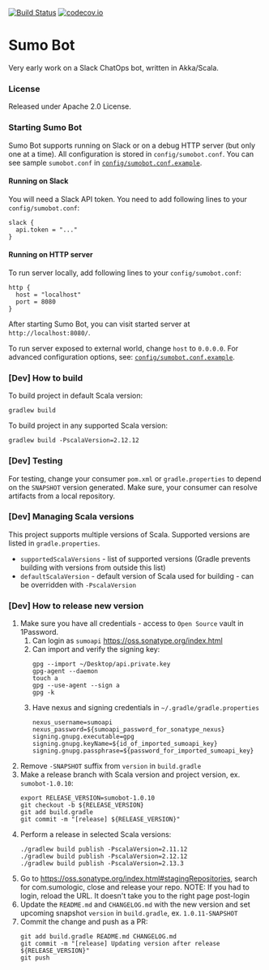 [![Build Status](https://travis-ci.org/SumoLogic/sumobot.svg?branch=master)](https://travis-ci.org/SumoLogic/sumobot) [![codecov.io](http://codecov.io/github/SumoLogic/sumobot/coverage.svg?branch=master)](http://codecov.io/github/SumoLogic/sumobot?branch=master) 

# Sumo Bot

Very early work on a Slack ChatOps bot, written in Akka/Scala. 

### License

Released under Apache 2.0 License.

### Starting Sumo Bot
Sumo Bot supports running on Slack or on a debug HTTP server (but only one at a time). All configuration is stored in `config/sumobot.conf`. You can see sample `sumobot.conf` in [`config/sumobot.conf.example`](https://github.com/SumoLogic/sumobot/blob/master/config/sumobot.conf.example).

#### Running on Slack
You will need a Slack API token. You need to add following lines to your `config/sumobot.conf`:

```
slack {
  api.token = "..."
}
```

#### Running on HTTP server
To run server locally, add following lines to your `config/sumobot.conf`:

```
http {
  host = "localhost"
  port = 8080
}
```

After starting Sumo Bot, you can visit started server at `http://localhost:8080/`.

To run server exposed to external world, change `host` to `0.0.0.0`. For advanced configuration options, see: [`config/sumobot.conf.example`](https://github.com/SumoLogic/sumobot/blob/master/config/sumobot.conf.example).


### [Dev] How to build

To build project in default Scala version:
```
gradlew build
```

To build project in any supported Scala version:
```
gradlew build -PscalaVersion=2.12.12
```


### [Dev] Testing

For testing, change your consumer `pom.xml` or `gradle.properties` to depend on the `SNAPSHOT` version generated.
Make sure, your consumer can resolve artifacts from a local repository.

### [Dev] Managing Scala versions

This project supports multiple versions of Scala. Supported versions are listed in `gradle.properties`.
- `supportedScalaVersions` - list of supported versions (Gradle prevents building with versions from 
outside this list)
- `defaultScalaVersion` - default version of Scala used for building - can be overridden with `-PscalaVersion`

### [Dev] How to release new version
1. Make sure you have all credentials - access to `Open Source` vault in 1Password.
    1. Can login as `sumoapi` https://oss.sonatype.org/index.html
    2. Can import and verify the signing key:
        ```
        gpg --import ~/Desktop/api.private.key
        gpg-agent --daemon
        touch a
        gpg --use-agent --sign a
        gpg -k
        ```
    3. Have nexus and signing credentials in `~/.gradle/gradle.properties`
        ```
        nexus_username=sumoapi
        nexus_password=${sumoapi_password_for_sonatype_nexus}
        signing.gnupg.executable=gpg
        signing.gnupg.keyName=${id_of_imported_sumoapi_key}
        signing.gnupg.passphrase=${password_for_imported_sumoapi_key}
        ```
2. Remove `-SNAPSHOT` suffix from `version` in `build.gradle`
3. Make a release branch with Scala version and project version, ex. `sumobot-1.0.10`:
    ```
    export RELEASE_VERSION=sumobot-1.0.10
    git checkout -b ${RELEASE_VERSION}
    git add build.gradle
    git commit -m "[release] ${RELEASE_VERSION}"
    ```
4. Perform a release in selected Scala versions:
    ```
    ./gradlew build publish -PscalaVersion=2.11.12
    ./gradlew build publish -PscalaVersion=2.12.12
    ./gradlew build publish -PscalaVersion=2.13.3
    ```
5. Go to https://oss.sonatype.org/index.html#stagingRepositories, search for com.sumologic, close and release your repo. 
NOTE: If you had to login, reload the URL. It doesn't take you to the right page post-login
6. Update the `README.md` and `CHANGELOG.md` with the new version and set upcoming snapshot `version` 
in `build.gradle`, ex. `1.0.11-SNAPSHOT`
7. Commit the change and push as a PR:
    ```
    git add build.gradle README.md CHANGELOG.md
    git commit -m "[release] Updating version after release ${RELEASE_VERSION}"
    git push
    ```
